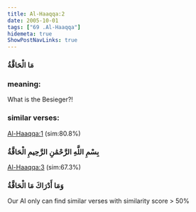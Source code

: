```yaml
---
title: Al-Haaqqa:2
date: 2005-10-01
tags: ["69 .Al-Haaqqa"]
hidemeta: true 
ShowPostNavLinks: true 
---
```

### مَا الْحَاقَّةُ
### meaning: 
What is the Besieger?!
### similar verses: 

[Al-Haaqqa:1](/69/1) (sim:80.8%)

### بِسْمِ اللَّهِ الرَّحْمَٰنِ الرَّحِيمِ الْحَاقَّةُ

[Al-Haaqqa:3](/69/3) (sim:67.3%)

### وَمَا أَدْرَاكَ مَا الْحَاقَّةُ

Our AI only can find similar verses with similarity score > 50% 


